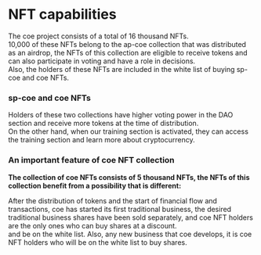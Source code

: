 # NFT capabilities

The coe project consists of a total of 16 thousand NFTs.\
10,000 of these NFTs belong to the ap-coe collection that was distributed as an airdrop, the NFTs of this collection are eligible to receive tokens and can also participate in voting and have a role in decisions.\
Also, the holders of these NFTs are included in the white list of buying sp-coe and coe NFTs.

### sp-coe and coe NFTs

Holders of these two collections have higher voting power in the DAO section and receive more tokens at the time of distribution.\
On the other hand, when our training section is activated, they can access the training section and learn more about cryptocurrency.

### An important feature of coe NFT collection

**The collection of coe NFTs consists of 5 thousand NFTs, the NFTs of this collection benefit from a possibility that is different:**

After the distribution of tokens and the start of financial flow and transactions, coe has started its first traditional business, the desired traditional business shares have been sold separately, and coe NFT holders are the only ones who can buy shares at a discount.\
and be on the white list. Also, any new business that coe develops, it is coe NFT holders who will be on the white list to buy shares.
